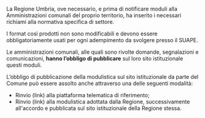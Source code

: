 La Regione Umbria, ove necessario, e prima di notificare moduli alla Amministrazioni comunali del proprio territorio, ha inserito i necessari richiami alla normativa specifica di settore.

I format così prodotti non sono modificabili e devono essere obbligatoriamente usati per ogni adempimento da svolgere presso il SUAPE.

Le amministrazioni comunali, alle quali sono rivolte domande, segnalazioni e comunicazioni, **hanno l’obbligo di pubblicare** sul loro sito istituzionale questi moduli.

L’obbligo di pubblicazione della modulistica sul sito istituzionale da parte del Comune può essere assolto anche attraverso una delle seguenti modalità:
- Rinvio (link) alla piattaforma telematica di riferimento;
- Rinvio (link) alla modulistica adottata dalla Regione, successivamente all'accordo e pubblicata sul sito istituzionale della Regione stessa.
